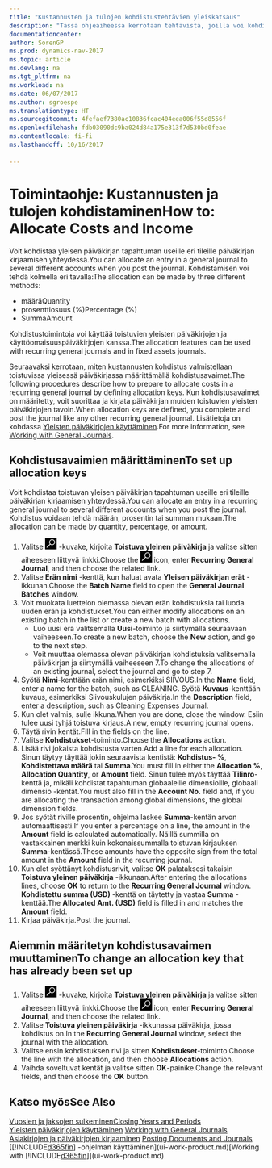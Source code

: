 ```yaml
---
title: "Kustannusten ja tulojen kohdistustehtävien yleiskatsaus"
description: "Tässä ohjeaiheessa kerrotaan tehtävistä, joilla voi kohdistaa yleisen päiväkirjan tapahtuman useille eri tileille päiväkirjan kirjaamisen yhteydessä."
documentationcenter: 
author: SorenGP
ms.prod: dynamics-nav-2017
ms.topic: article
ms.devlang: na
ms.tgt_pltfrm: na
ms.workload: na
ms.date: 06/07/2017
ms.author: sgroespe
ms.translationtype: HT
ms.sourcegitcommit: 4fefaef7380ac10836fcac404eea006f55d8556f
ms.openlocfilehash: fdb03090dc9ba024d84a175e313f7d530bd0feae
ms.contentlocale: fi-fi
ms.lasthandoff: 10/16/2017

---
```

# <a name="how-to-allocate-costs-and-income"></a><span data-ttu-id="b8d56-103">Toimintaohje: Kustannusten ja tulojen kohdistaminen</span><span class="sxs-lookup"><span data-stu-id="b8d56-103">How to: Allocate Costs and Income</span></span>
<span data-ttu-id="b8d56-104">Voit kohdistaa yleisen päiväkirjan tapahtuman useille eri tileille päiväkirjan kirjaamisen yhteydessä.</span><span class="sxs-lookup"><span data-stu-id="b8d56-104">You can allocate an entry in a general journal to several different accounts when you post the journal.</span></span> <span data-ttu-id="b8d56-105">Kohdistamisen voi tehdä kolmella eri tavalla:</span><span class="sxs-lookup"><span data-stu-id="b8d56-105">The allocation can be made by three different methods:</span></span>

* <span data-ttu-id="b8d56-106">määrä</span><span class="sxs-lookup"><span data-stu-id="b8d56-106">Quantity</span></span>
* <span data-ttu-id="b8d56-107">prosenttiosuus (%)</span><span class="sxs-lookup"><span data-stu-id="b8d56-107">Percentage (%)</span></span>
* <span data-ttu-id="b8d56-108">Summa</span><span class="sxs-lookup"><span data-stu-id="b8d56-108">Amount</span></span>

<span data-ttu-id="b8d56-109">Kohdistustoimintoja voi käyttää toistuvien yleisten päiväkirjojen ja käyttöomaisuuspäiväkirjojen kanssa.</span><span class="sxs-lookup"><span data-stu-id="b8d56-109">The allocation features can be used with recurring general journals and in fixed assets journals.</span></span>
<!--You can also distribute the cost or revenue of a line to an intercompany partner when you post a sales or purchase document. When you post the document, a line will be posted in your general journal, and a corresponding line will be created in the intercompany outbox.-->

<span data-ttu-id="b8d56-110">Seuraavaksi kerrotaan, miten kustannusten kohdistus valmistellaan toistuvissa yleisessä päiväkirjassa määrittämällä kohdistusavaimet.</span><span class="sxs-lookup"><span data-stu-id="b8d56-110">The following procedures describe how to prepare to allocate costs in a recurring general journal by defining allocation keys.</span></span> <span data-ttu-id="b8d56-111">Kun kohdistusavaimet on määritetty, voit suorittaa ja kirjata päiväkirjan muiden toistuvien yleisten päiväkirjojen tavoin.</span><span class="sxs-lookup"><span data-stu-id="b8d56-111">When allocation keys are defined, you complete and post the journal like any other recurring general journal.</span></span> <span data-ttu-id="b8d56-112">Lisätietoja on kohdassa [Yleisten päiväkirjojen käyttäminen](ui-work-general-journals.md).</span><span class="sxs-lookup"><span data-stu-id="b8d56-112">For more information, see [Working with General Journals](ui-work-general-journals.md).</span></span>

## <a name="to-set-up-allocation-keys"></a><span data-ttu-id="b8d56-113">Kohdistusavaimien määrittäminen</span><span class="sxs-lookup"><span data-stu-id="b8d56-113">To set up allocation keys</span></span>
<span data-ttu-id="b8d56-114">Voit kohdistaa toistuvan yleisen päiväkirjan tapahtuman useille eri tileille päiväkirjan kirjaamisen yhteydessä.</span><span class="sxs-lookup"><span data-stu-id="b8d56-114">You can allocate an entry in a recurring general journal to several different accounts when you post the journal.</span></span> <span data-ttu-id="b8d56-115">Kohdistus voidaan tehdä määrän, prosentin tai summan mukaan.</span><span class="sxs-lookup"><span data-stu-id="b8d56-115">The allocation can be made by quantity, percentage, or amount.</span></span>
1. <span data-ttu-id="b8d56-116">Valitse ![Etsi sivu tai raportti](media/ui-search/search_small.png "Etsi sivu tai raportti -kuvake") -kuvake, kirjoita **Toistuva yleinen päiväkirja** ja valitse sitten aiheeseen liittyvä linkki.</span><span class="sxs-lookup"><span data-stu-id="b8d56-116">Choose the ![Search for Page or Report](media/ui-search/search_small.png "Search for Page or Report icon") icon, enter **Recurring General Journal**, and then choose the related link.</span></span>
2. <span data-ttu-id="b8d56-117">Valitse **Erän nimi** -kenttä, kun haluat avata **Yleisen päiväkirjan erät** -ikkunan.</span><span class="sxs-lookup"><span data-stu-id="b8d56-117">Choose the **Batch Name** field to open the **General Journal Batches** window.</span></span>
3. <span data-ttu-id="b8d56-118">Voit muokata luettelon olemassa olevan erän kohdistuksia tai luoda uuden erän ja kohdistukset.</span><span class="sxs-lookup"><span data-stu-id="b8d56-118">You can either modify allocations on an existing batch in the list or create a new batch with allocations.</span></span>
   * <span data-ttu-id="b8d56-119">Luo uusi erä valitsemalla **Uusi**-toiminto ja siirtymällä seuraavaan vaiheeseen.</span><span class="sxs-lookup"><span data-stu-id="b8d56-119">To create a new batch, choose the **New** action, and go to the next step.</span></span>
   * <span data-ttu-id="b8d56-120">Voit muuttaa olemassa olevan päiväkirjan kohdistuksia valitsemalla päiväkirjan ja siirtymällä vaiheeseen 7.</span><span class="sxs-lookup"><span data-stu-id="b8d56-120">To change the allocations of an existing journal, select the journal and go to step 7.</span></span>    
4. <span data-ttu-id="b8d56-121">Syötä **Nimi**-kenttään erän nimi, esimerkiksi SIIVOUS.</span><span class="sxs-lookup"><span data-stu-id="b8d56-121">In the **Name** field, enter a name for the batch, such as CLEANING.</span></span> <span data-ttu-id="b8d56-122">Syötä **Kuvaus**-kenttään kuvaus, esimerkiksi Siivouskulujen päiväkirja.</span><span class="sxs-lookup"><span data-stu-id="b8d56-122">In the **Description** field, enter a description, such as Cleaning Expenses Journal.</span></span>
5. <span data-ttu-id="b8d56-123">Kun olet valmis, sulje ikkuna.</span><span class="sxs-lookup"><span data-stu-id="b8d56-123">When you are done, close the window.</span></span> <span data-ttu-id="b8d56-124">Esiin tulee uusi tyhjä toistuva kirjaus.</span><span class="sxs-lookup"><span data-stu-id="b8d56-124">A new, empty recurring journal opens.</span></span>
6. <span data-ttu-id="b8d56-125">Täytä rivin kentät.</span><span class="sxs-lookup"><span data-stu-id="b8d56-125">Fill in the fields on the line.</span></span>
7. <span data-ttu-id="b8d56-126">Valitse **Kohdistukset**-toiminto.</span><span class="sxs-lookup"><span data-stu-id="b8d56-126">Choose the **Allocations** action.</span></span>
8. <span data-ttu-id="b8d56-127">Lisää rivi jokaista kohdistusta varten.</span><span class="sxs-lookup"><span data-stu-id="b8d56-127">Add a line for each allocation.</span></span> <span data-ttu-id="b8d56-128">Sinun täytyy täyttää jokin seuraavista kentistä: **Kohdistus- %**, **Kohdistettava määrä** tai **Summa**.</span><span class="sxs-lookup"><span data-stu-id="b8d56-128">You must fill in either the **Allocation %**, **Allocation Quantity**, or **Amount** field.</span></span> <span data-ttu-id="b8d56-129">Sinun tulee myös täyttää **Tilinro**-kenttä ja, mikäli kohdistat tapahtuman globaaleille dimensioille, globaali dimensio -kentät.</span><span class="sxs-lookup"><span data-stu-id="b8d56-129">You must also fill in the **Account No.** field and, if you are allocating the transaction among global dimensions, the global dimension fields.</span></span>
9. <span data-ttu-id="b8d56-130">Jos syötät riville prosentin, ohjelma laskee **Summa**-kentän arvon automaattisesti.</span><span class="sxs-lookup"><span data-stu-id="b8d56-130">If you enter a percentage on a line, the amount in the **Amount** field is calculated automatically.</span></span> <span data-ttu-id="b8d56-131">Näillä summilla on vastakkainen merkki kuin kokonaissummalla toistuvan kirjauksen **Summa**-kentässä.</span><span class="sxs-lookup"><span data-stu-id="b8d56-131">These amounts have the opposite sign from the total amount in the **Amount** field in the recurring journal.</span></span>
10. <span data-ttu-id="b8d56-132">Kun olet syöttänyt kohdistusrivit, valitse **OK** palataksesi takaisin **Toistuva yleinen päiväkirja** -ikkunaan.</span><span class="sxs-lookup"><span data-stu-id="b8d56-132">After entering the allocations lines, choose **OK** to return to the **Recurring General Journal** window.</span></span> <span data-ttu-id="b8d56-133">**Kohdistettu summa (USD)** -kenttä on täytetty ja vastaa **Summa** -kenttää.</span><span class="sxs-lookup"><span data-stu-id="b8d56-133">The **Allocated Amt. (USD)** field is filled in and matches the **Amount** field.</span></span>
11. <span data-ttu-id="b8d56-134">Kirjaa päiväkirja.</span><span class="sxs-lookup"><span data-stu-id="b8d56-134">Post the journal.</span></span>

## <a name="to-change-an-allocation-key-that-has-already-been-set-up"></a><span data-ttu-id="b8d56-135">Aiemmin määritetyn kohdistusavaimen muuttaminen</span><span class="sxs-lookup"><span data-stu-id="b8d56-135">To change an allocation key that has already been set up</span></span>
1. <span data-ttu-id="b8d56-136">Valitse ![Etsi sivu tai raportti](media/ui-search/search_small.png "Etsi sivu tai raportti -kuvake") -kuvake, kirjoita **Toistuva yleinen päiväkirja** ja valitse sitten aiheeseen liittyvä linkki.</span><span class="sxs-lookup"><span data-stu-id="b8d56-136">Choose the ![Search for Page or Report](media/ui-search/search_small.png "Search for Page or Report icon") icon, enter **Recurring General Journal**, and then choose the related link.</span></span>
2. <span data-ttu-id="b8d56-137">Valitse **Toistuva yleinen päiväkirja** -ikkunassa päiväkirja, jossa kohdistus on.</span><span class="sxs-lookup"><span data-stu-id="b8d56-137">In the **Recurring General Journal** window, select the journal with the allocation.</span></span>
3. <span data-ttu-id="b8d56-138">Valitse ensin kohdistuksen rivi ja sitten **Kohdistukset**-toiminto.</span><span class="sxs-lookup"><span data-stu-id="b8d56-138">Choose the line with the allocation, and then choose **Allocations** action.</span></span>
4. <span data-ttu-id="b8d56-139">Vaihda soveltuvat kentät ja valitse sitten **OK**-painike.</span><span class="sxs-lookup"><span data-stu-id="b8d56-139">Change the relevant fields, and then choose the **OK** button.</span></span>

## <a name="see-also"></a><span data-ttu-id="b8d56-140">Katso myös</span><span class="sxs-lookup"><span data-stu-id="b8d56-140">See Also</span></span>
[<span data-ttu-id="b8d56-141">Vuosien ja jaksojen sulkeminen</span><span class="sxs-lookup"><span data-stu-id="b8d56-141">Closing Years and Periods</span></span>](year-close-years-periods.md)  
<span data-ttu-id="b8d56-142">[Yleisten päiväkirjojen käyttäminen](ui-work-general-journals.md)  </span><span class="sxs-lookup"><span data-stu-id="b8d56-142">[Working with General Journals](ui-work-general-journals.md)  </span></span>  
<span data-ttu-id="b8d56-143">[Asiakirjojen ja päiväkirjojen kirjaaminen](ui-post-documents-journals.md)  </span><span class="sxs-lookup"><span data-stu-id="b8d56-143">[Posting Documents and Journals](ui-post-documents-journals.md)  </span></span>  
<span data-ttu-id="b8d56-144">[[!INCLUDE[d365fin](includes/d365fin_md.md)] -ohjelman käyttäminen](ui-work-product.md)</span><span class="sxs-lookup"><span data-stu-id="b8d56-144">[Working with [!INCLUDE[d365fin](includes/d365fin_md.md)]](ui-work-product.md)</span></span>

